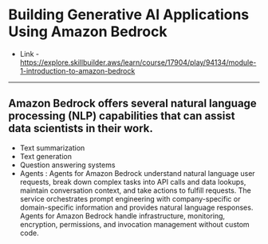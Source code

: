 # Building Generative AI Applications Using Amazon Bedrock 
- Link - https://explore.skillbuilder.aws/learn/course/17904/play/94134/module-1-introduction-to-amazon-bedrock

------

 ## Amazon Bedrock offers several natural language processing (NLP) capabilities that can assist data scientists in their work.
- Text summarization
- Text generation
- Question answering systems
- Agents : Agents for Amazon Bedrock understand natural language user requests, break down complex tasks into API calls and data lookups, maintain conversation context, and take actions to fulfill requests.
          The service orchestrates prompt engineering with company-specific or domain-specific information and provides natural language responses.
          Agents for Amazon Bedrock handle infrastructure, monitoring, encryption, permissions, and invocation management without custom code.
  
